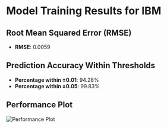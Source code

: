 # Model Training Results for IBM

## Root Mean Squared Error (RMSE)
- **RMSE**: 0.0059

## Prediction Accuracy Within Thresholds
- **Percentage within ±0.01**: 94.28%
- **Percentage within ±0.05**: 99.83%

## Performance Plot
![Performance Plot](../imgs/IBM.png)
